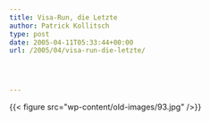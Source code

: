 ```yaml
---
title: Visa-Run, die Letzte
author: Patrick Kollitsch
type: post
date: 2005-04-11T05:33:44+00:00
url: /2005/04/visa-run-die-letzte/




---
```

{{< figure src="wp-content/old-images/93.jpg" />}}
